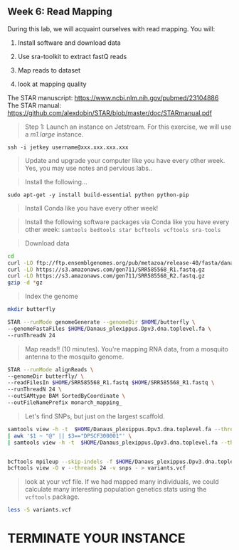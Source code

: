 ## Week 6: Read Mapping


During this lab, we will acquaint ourselves with read mapping. You will:

1. Install software and download data

2. Use sra-toolkit to extract fastQ reads

3. Map reads to dataset

4. look at mapping quality


The STAR manuscript: https://www.ncbi.nlm.nih.gov/pubmed/23104886
The STAR manual: https://github.com/alexdobin/STAR/blob/master/doc/STARmanual.pdf



> Step 1: Launch an instance on Jetstream. For this exercise, we will use a _m1.large_ instance.

```
ssh -i jetkey username@xxx.xxx.xxx.xxx
```

> Update and upgrade your computer like you have every other week. Yes, you may use notes and pervious labs..


> Install the following...
```
sudo apt-get -y install build-essential python python-pip
```


> Install Conda like you have every other week!


> Install the following software packages via Conda like you have every other week: `samtools bedtools star bcftools vcftools sra-tools`


>Download data

```bash
cd
curl -LO ftp://ftp.ensemblgenomes.org/pub/metazoa/release-40/fasta/danaus_plexippus/dna/Danaus_plexippus.Dpv3.dna.toplevel.fa.gz
curl -LO https://s3.amazonaws.com/gen711/SRR585568_R1.fastq.gz
curl -LO https://s3.amazonaws.com/gen711/SRR585568_R2.fastq.gz
gzip -d *gz

```


> Index the genome

```bash
mkdir butterfly

STAR --runMode genomeGenerate --genomeDir $HOME/butterfly \
--genomeFastaFiles $HOME/Danaus_plexippus.Dpv3.dna.toplevel.fa \
--runThreadN 24
```

>Map reads!! (10 minutes). You're mapping RNA data, from a mosquito antenna to the mosquito genome.

```bash
STAR --runMode alignReads \
--genomeDir butterfly/ \
--readFilesIn $HOME/SRR585568_R1.fastq $HOME/SRR585568_R1.fastq \
--runThreadN 24 \
--outSAMtype BAM SortedByCoordinate \
--outFileNamePrefix monarch_mapping_
```

> Let's find SNPs, but just on the largest scaffold.

```bash
samtools view -h -t  $HOME/Danaus_plexippus.Dpv3.dna.toplevel.fa --threads 12 monarch_mapping_Aligned.sortedByCoord.out.bam \
| awk '$1 ~ "@" || $3=="DPSCF300001"' \
| samtools view -h -t  $HOME/Danaus_plexippus.Dpv3.dna.toplevel.fa --threads 12 -1 -o filtered.bam -


bcftools mpileup --skip-indels -f $HOME/Danaus_plexippus.Dpv3.dna.toplevel.fa filtered.bam | \
bcftools view -O v --threads 24 -v snps - > variants.vcf
```

> look at your vcf file. If we had mapped many individuals, we could calculate many interesting population genetics stats using the `vcftools` package.

```bash
less -S variants.vcf
```

# TERMINATE YOUR INSTANCE
